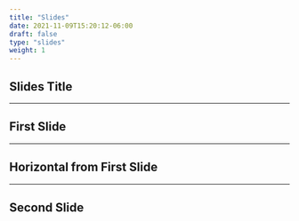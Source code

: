```yaml
---
title: "Slides"
date: 2021-11-09T15:20:12-06:00
draft: false
type: "slides"
weight: 1
---
```


## Slides Title

---

## First Slide

___

## Horizontal from First Slide

---

## Second Slide
